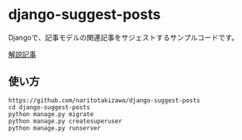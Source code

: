 # django-suggest-posts
Djangoで、記事モデルの関連記事をサジェストするサンプルコードです。

[解説記事](https://narito.ninja/blog/detail/106/)

## 使い方
```
https://github.com/naritotakizawa/django-suggest-posts
cd django-suggest-posts
python manage.py migrate
python manage.py createsuperuser
python manage.py runserver
```
